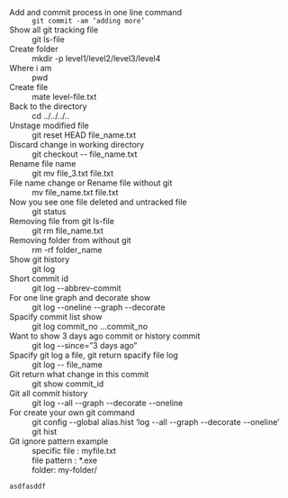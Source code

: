 <dl>
	<dt>Add and commit process in one line command </dt>
	<dd><code>git commit -am ‘adding more’</code></dd>
	<dt>Show all git tracking file </dt>
	<dd>git ls-file</dd>
	<dt>Create folder </dt>
	<dd>mkdir -p level1/level2/level3/level4</dd>
	<dt>Where i am </dt>
	<dd>pwd</dd>
	<dt>Create file </dt>
	<dd>mate level-file.txt</dd>
	<dt>Back to the directory</dt>
	<dd>cd ../../../.. </dd>
	<dt>Unstage modified file </dt>
	<dd>git reset HEAD file_name.txt</dd>
	<dt>Discard change in working directory</dt>
	<dd>git checkout -- file_name.txt</dd>
	<dt>Rename file name </dt>
	<dd>git mv file_3.txt file.txt </dd>
	<dt>File name change or Rename file without git </dt>
	<dd>mv file_name.txt file.txt</dd>
	<dt>Now you see one file deleted and untracked file </dt>
	<dd>git status</dd>
	<dt>Removing file from git ls-file </dt>
	<dd>git rm file_name.txt</dd>
	<dt>Removing folder from without git </dt>
	<dd>rm -rf folder_name</dd>
	<dt>Show git history</dt>
	<dd>git log</dd>
	<dt>Short commit id </dt>
	<dd>git log --abbrev-commit</dd>
	<dt>For one line graph and decorate show </dt>
	<dd>git log --oneline --graph --decorate</dd>
	<dt>Spacify commit list show </dt>
	<dd>git log commit_no ...commit_no</dd>
	<dt>Want to show 3 days ago commit or history commit </dt>
	<dd>git log --since=”3 days ago”</dd>
	<dt>Spacify git log a file, git return spacify file log </dt>
	<dd>git log -- file_name</dd>
	<dt>Git return what change in this commit </dt>
	<dd>git show commit_id</dd>
	<dt>Git all commit history </dt>
	<dd>git log --all --graph --decorate --oneline</dd>
	<dt>For create your own git command </dt>
	<dd>git config --global alias.hist ‘log --all --graph --decorate --oneline’</dd>
	<dd>git hist</dd>
	<dt>Git ignore pattern example </dt>
	<dd>specific file : myfile.txt</dd>
	<dd>file pattern : *.exe
	<dd>folder: my-folder/</dd>
</dl>

`asdfasddf`
